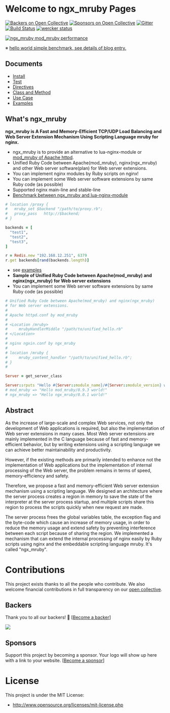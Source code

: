 # Welcome to ngx_mruby Pages

[![Backers on Open Collective](https://opencollective.com/ngx_mruby/backers/badge.svg)](#backers) [![Sponsors on Open Collective](https://opencollective.com/ngx_mruby/sponsors/badge.svg)](#sponsors)
[![Gitter](https://badges.gitter.im/Join%20Chat.svg)](https://gitter.im/matsumoto-r/ngx_mruby?utm_source=badge&utm_medium=badge&utm_campaign=pr-badge&utm_content=badge)
[![Build Status](https://travis-ci.org/matsumotory/ngx_mruby.svg?branch=master)](https://travis-ci.org/matsumotory/ngx_mruby) [![wercker status](https://app.wercker.com/status/55f7f7af32d94b01a42f863f3635940c/s "wercker status")](https://app.wercker.com/project/bykey/55f7f7af32d94b01a42f863f3635940c)

[![ngx_mruby mod_mruby performance](https://github.com/matsumotory/mod_mruby/raw/master/images/performance_20140301.png)](http://blog.matsumoto-r.jp/?p=3974)

※ [hello world simple benchmark, see details of blog entry.](http://blog.matsumoto-r.jp/?p=3974)

## Documents
- [Install](https://github.com/matsumotory/ngx_mruby/tree/master/docs/install)
- [Test](https://github.com/matsumotory/ngx_mruby/tree/master/docs/test)
- [Directives](https://github.com/matsumotory/ngx_mruby/tree/master/docs/directives)
- [Class and Method](https://github.com/matsumotory/ngx_mruby/tree/master/docs/class_and_method)
- [Use Case](https://github.com/matsumotory/ngx_mruby/tree/master/docs/use_case)
- [Examples](https://github.com/hsbt/nginx-tech-talk)

## What's ngx_mruby
__ngx_mruby is A Fast and Memory-Efficient TCP/UDP Load Balancing and Web Server Extension Mechanism Using Scripting Language mruby for nginx.__

- ngx_mruby is to provide an alternative to lua-nginx-module or [mod_mruby of Apache httpd](http://mod.mruby.org/).
- Unified Ruby Code between Apache(mod_mruby), nginx(ngx_mruby) and other Web server software(plan) for Web server extensions.
- You can implement nginx modules by Ruby scripts on nginx!
- You can implement some Web server software extensions by same Ruby code (as possible)
- Supported nginx main-line and stable-line
- [Benchmark between ngx_mruby and lua-nginx-module](https://www.techempower.com/benchmarks/#section=data-r10&hw=peak&test=plaintext&w=4-0)

```ruby
# location /proxy {
#   mruby_set $backend "/path/to/proxy.rb";
#   proxy_pass   http://$backend;
# }

backends = [
  "test1",
  "test2",
  "test3",
]

r = Redis.new "192.168.12.251", 6379
r.get backends[rand(backends.length)]
```

- see [examples](https://github.com/matsumotory/ngx_mruby/blob/master/example/nginx.conf)
- __Sample of Unified Ruby Code between Apache(mod_mruby) and nginx(ngx_mruby) for Web server extensions__
- You can implement some Web server software extensions by same Ruby code (as possible)

```ruby
# Unified Ruby Code between Apache(mod_mruby) and nginx(ngx_mruby)
# for Web server extensions.
#
# Apache httpd.conf by mod_mruby
#
# <Location /mruby>
#     mrubyHandlerMiddle "/path/to/unified_hello.rb"
# </Location>
#
# nginx ngxin.conf by ngx_mruby
#
# location /mruby {
#     mruby_content_handler "/path/to/unified_hello.rb";
# }
#

Server = get_server_class

Server::rputs "Hello #{Server::module_name}/#{Server::module_version} world!"
# mod_mruby => "Hello mod_mruby/0.9.3 world!"
# ngx_mruby => "Hello ngx_mruby/0.0.1 world!"
```

## Abstract

As the increase of large-scale and complex Web services, not only the development of Web applications is required, but also the implementation of Web server extensions in many cases. Most Web server extensions are mainly implemented in the C language because of fast and memory-efficient behavior, but by writing extensions using a scripting language we can achieve better maintainability and productivity. 

However, if the existing methods are primarily intended to enhance not the implementation of Web applications but the implementation of internal processing of the Web server, the problem remains in terms of speed, memory-efficiency and safety.

Therefore, we propose a fast and memory-efficient Web server extension mechanism using a scripting language. We designed an architecture where the server process creates a region in memory to save the state of the interpreter at the server process startup, and multiple scripts share this region to process the scripts quickly when new request are made.

The server process frees the global variables table, the exception flag and the byte-code which cause an increase of memory usage, in order to reduce the memory usage and extend safety by preventing interference between each script because of sharing the region. We implemented a mechanism that can extend the internal processing of nginx easily by Ruby scripts using nginx and the embeddable scripting language mruby. It's called "ngx_mruby".

# Contributions

This project exists thanks to all the people who contribute. We also welcome financial contributions in full transparency on our [open collective](https://opencollective.com/ngx_mruby).

## Backers

Thank you to all our backers! 🙏 [[Become a backer](https://opencollective.com/ngx_mruby#backer)]

<a href="https://opencollective.com/ngx_mruby#backers" target="_blank"><img src="https://opencollective.com/ngx_mruby/backers.svg?width=890"></a>


## Sponsors

Support this project by becoming a sponsor. Your logo will show up here with a link to your website. [[Become a sponsor](https://opencollective.com/ngx_mruby#sponsor)]

# License

This project is under the MIT License:

* http://www.opensource.org/licenses/mit-license.php
